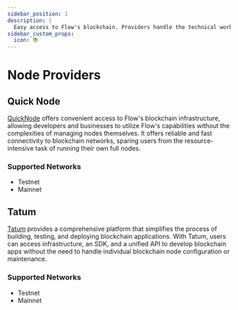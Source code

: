 ```yaml
---
sidebar_position: 1
description: |
  Easy access to Flow's blockchain. Providers handle the technical work, letting you use Flow's features without managing nodes yourself.
sidebar_custom_props:
  icon: 📚
---
```


# Node Providers

## Quick Node

[QuickNode](https://www.quicknode.com/chains/flow) offers convenient access to Flow's blockchain infrastructure, allowing developers and businesses to utilize Flow's capabilities without the complexities of managing nodes themselves. It offers reliable and fast connectivity to blockchain networks, sparing users from the resource-intensive task of running their own full nodes.

### Supported Networks

- Testnet
- Mainnet

## Tatum

[Tatum](https://tatum.io/) provides a comprehensive platform that simplifies the process of building, testing, and deploying blockchain applications. With Tatum, users can access infrastructure, an SDK, and a unified API to develop blockchain apps without the need to handle individual blockchain node configuration or maintenance.

### Supported Networks

- Testnet
- Mainnet